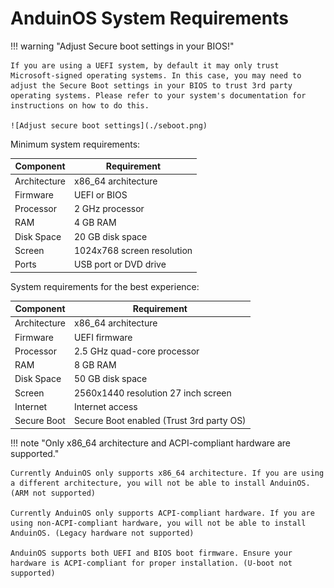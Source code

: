 # AnduinOS System Requirements

!!! warning "Adjust Secure boot settings in your BIOS!"

    If you are using a UEFI system, by default it may only trust Microsoft-signed operating systems. In this case, you may need to adjust the Secure Boot settings in your BIOS to trust 3rd party operating systems. Please refer to your system's documentation for instructions on how to do this.

    ![Adjust secure boot settings](./seboot.png)

Minimum system requirements:

| Component       | Requirement                         |
|-----------------|-------------------------------------|
| Architecture    | x86_64 architecture                 |
| Firmware        | UEFI or BIOS                        |
| Processor       | 2 GHz processor                     |
| RAM             | 4 GB RAM                            |
| Disk Space      | 20 GB disk space                    |
| Screen          | 1024x768 screen resolution          |
| Ports           | USB port or DVD drive               |

System requirements for the best experience:

| Component       | Requirement                         |
|-----------------|-------------------------------------|
| Architecture    | x86_64 architecture                 |
| Firmware        | UEFI firmware                       |
| Processor       | 2.5 GHz quad-core processor         |
| RAM             | 8 GB RAM                            |
| Disk Space      | 50 GB disk space                    |
| Screen          | 2560x1440 resolution 27 inch screen |
| Internet        | Internet access                     |
| Secure Boot     | Secure Boot enabled (Trust 3rd party OS) |

!!! note "Only x86_64 architecture and ACPI-compliant hardware are supported."

    Currently AnduinOS only supports x86_64 architecture. If you are using a different architecture, you will not be able to install AnduinOS. (ARM not supported)

    Currently AnduinOS only supports ACPI-compliant hardware. If you are using non-ACPI-compliant hardware, you will not be able to install AnduinOS. (Legacy hardware not supported)

    AnduinOS supports both UEFI and BIOS boot firmware. Ensure your hardware is ACPI-compliant for proper installation. (U-boot not supported)
